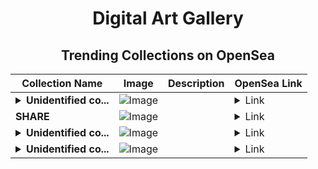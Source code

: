 <div align="center">

# Digital Art Gallery

## Trending Collections on OpenSea

| Collection Name                       | Image                                                                                     | Description                       | OpenSea Link                                                                                          |
|---------------------------------------|-------------------------------------------------------------------------------------------|-----------------------------------|--------------------------------------------------------------------------------------------------------|
| **<details><summary>Unidentified co...</summary>Unidentified contract e950f28c-21da-498b-9672-c0e587a7c40d</details>** | ![Image](https://i.seadn.io/s/raw/files/37df2cc17567b57cc16920caa4dcdc71.gif?w=500&auto=format?w=200&auto=format) |  | <details><summary>Link</summary>[Unidentified contract e950f28c-21da-498b-9672-c0e587a7c40d](https://opensea.io/collection/unidentified-contract-e950f28c-21da-498b-9672-c0e5)</details> |
| **SHARE** | ![Image](https://i.seadn.io/s/raw/files/438189bc9ad903879b363499971a91af.jpg?w=500&auto=format?w=200&auto=format) |  | <details><summary>Link</summary>[SHARE](https://opensea.io/collection/share-3841)</details> |
| **<details><summary>Unidentified co...</summary>Unidentified contract 44884352-8e34-4f73-9b7a-656349c19da9</details>** | ![Image](https://i.seadn.io/s/raw/files/37df2cc17567b57cc16920caa4dcdc71.gif?w=500&auto=format?w=200&auto=format) |  | <details><summary>Link</summary>[Unidentified contract 44884352-8e34-4f73-9b7a-656349c19da9](https://opensea.io/collection/unidentified-contract-44884352-8e34-4f73-9b7a-6563)</details> |
| **<details><summary>Unidentified co...</summary>Unidentified contract a3004f3a-4740-487e-83e4-2cf73d8a9efb</details>** | ![Image](https://i.seadn.io/s/raw/files/37df2cc17567b57cc16920caa4dcdc71.gif?w=500&auto=format?w=200&auto=format) |  | <details><summary>Link</summary>[Unidentified contract a3004f3a-4740-487e-83e4-2cf73d8a9efb](https://opensea.io/collection/unidentified-contract-a3004f3a-4740-487e-83e4-2cf7)</details> |

</div>